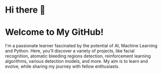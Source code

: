 # Hi there 👋
# Welcome to My GitHub!

I'm a passionate learner fascinated by the potential of AI, Machine Learning and Python. Here, you'll discover a variety of projects, like facial recognition, atomatic bleeding regions detection, reinforcement learning algorithms, various detection models, and more. My aim is to learn and evolve, while sharing my journey with fellow enthusiasts.

<!--
**pavan98765/pavan98765** is a ✨ _special_ ✨ repository because its `README.md` (this file) appears on your GitHub profile.

Here are some ideas to get you started:

- 🔭 I’m currently working on ...
- 🌱 I’m currently learning ...
- 👯 I’m looking to collaborate on ...
- 🤔 I’m looking for help with ...
- 💬 Ask me about ...
- 📫 How to reach me: ...
- 😄 Pronouns: ...
- ⚡ Fun fact: ...
-->
